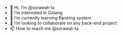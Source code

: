 - 👋 Hi, I’m @sorawat-ta
- 👀 I’m interested in Golang
- 🌱 I’m currently learning Banking system
- 💞️ I’m looking to collaborate on any back-end project
- 📫 How to reach me @sorawat-ta

<!---
sorawat-ta/sorawat-ta is a ✨ special ✨ repository because its `README.md` (this file) appears on your GitHub profile.
You can click the Preview link to take a look at your changes.
--->
